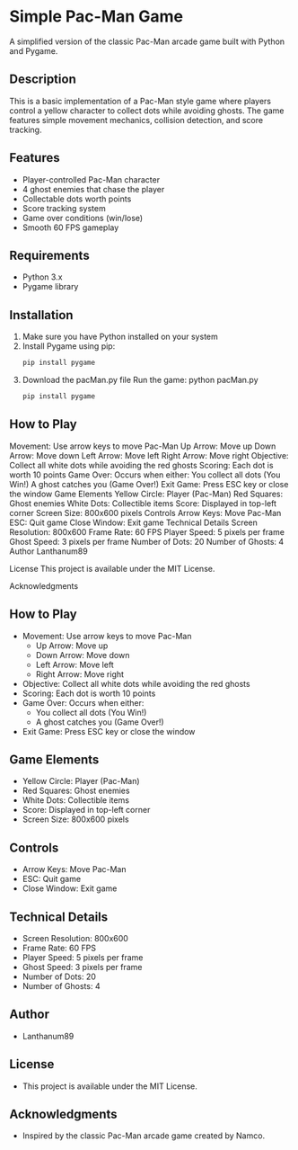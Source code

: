 # Simple Pac-Man Game

A simplified version of the classic Pac-Man arcade game built with Python and Pygame.

## Description

This is a basic implementation of a Pac-Man style game where players control a yellow character to collect dots while avoiding ghosts. The game features simple movement mechanics, collision detection, and score tracking.

## Features

- Player-controlled Pac-Man character
- 4 ghost enemies that chase the player
- Collectable dots worth points
- Score tracking system
- Game over conditions (win/lose)
- Smooth 60 FPS gameplay

## Requirements

- Python 3.x
- Pygame library

## Installation

1. Make sure you have Python installed on your system
2. Install Pygame using pip:
   ```bash
   pip install pygame

3. Download the pacMan.py file
Run the game:
python pacMan.py
   ```bash
   pip install pygame
## How to Play
Movement: Use arrow keys to move Pac-Man
Up Arrow: Move up
Down Arrow: Move down
Left Arrow: Move left
Right Arrow: Move right
Objective: Collect all white dots while avoiding the red ghosts
Scoring: Each dot is worth 10 points
Game Over: Occurs when either:
You collect all dots (You Win!)
A ghost catches you (Game Over!)
Exit Game: Press ESC key or close the window
Game Elements
Yellow Circle: Player (Pac-Man)
Red Squares: Ghost enemies
White Dots: Collectible items
Score: Displayed in top-left corner
Screen Size: 800x600 pixels
Controls
Arrow Keys: Move Pac-Man
ESC: Quit game
Close Window: Exit game
Technical Details
Screen Resolution: 800x600
Frame Rate: 60 FPS
Player Speed: 5 pixels per frame
Ghost Speed: 3 pixels per frame
Number of Dots: 20
Number of Ghosts: 4
Author
Lanthanum89

License
This project is available under the MIT License.

Acknowledgments
## How to Play
- Movement: Use arrow keys to move Pac-Man
  - Up Arrow: Move up
  - Down Arrow: Move down
  - Left Arrow: Move left
  - Right Arrow: Move right
- Objective: Collect all white dots while avoiding the red ghosts
- Scoring: Each dot is worth 10 points
- Game Over: Occurs when either:
  - You collect all dots (You Win!)
  - A ghost catches you (Game Over!)
- Exit Game: Press ESC key or close the window

## Game Elements
- Yellow Circle: Player (Pac-Man)
- Red Squares: Ghost enemies
- White Dots: Collectible items
- Score: Displayed in top-left corner
- Screen Size: 800x600 pixels

## Controls
- Arrow Keys: Move Pac-Man
- ESC: Quit game
- Close Window: Exit game

## Technical Details
- Screen Resolution: 800x600
- Frame Rate: 60 FPS
- Player Speed: 5 pixels per frame
- Ghost Speed: 3 pixels per frame
- Number of Dots: 20
- Number of Ghosts: 4

## Author
- Lanthanum89

## License
- This project is available under the MIT License.

## Acknowledgments
- Inspired by the classic Pac-Man arcade game created by Namco.
